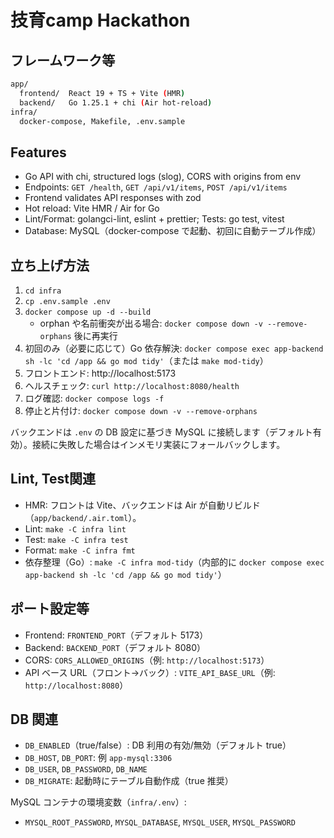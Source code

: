 # 技育camp Hackathon

## フレームワーク等

```bash
app/
  frontend/  React 19 + TS + Vite (HMR)   
  backend/   Go 1.25.1 + chi (Air hot-reload)  
infra/  
  docker-compose, Makefile, .env.sample  
```
## Features

- Go API with chi, structured logs (slog), CORS with origins from env
- Endpoints: `GET /health`, `GET /api/v1/items`, `POST /api/v1/items`
- Frontend validates API responses with zod
- Hot reload: Vite HMR / Air for Go
- Lint/Format: golangci-lint, eslint + prettier; Tests: go test, vitest
 - Database: MySQL（docker-compose で起動、初回に自動テーブル作成）

## 立ち上げ方法

1) `cd infra`
2) `cp .env.sample .env`
3) `docker compose up -d --build`
   - orphan や名前衝突が出る場合: `docker compose down -v --remove-orphans` 後に再実行
4) 初回のみ（必要に応じて）Go 依存解決: `docker compose exec app-backend sh -lc 'cd /app && go mod tidy'`（または `make mod-tidy`）
5) フロントエンド: http://localhost:5173
6) ヘルスチェック: `curl http://localhost:8080/health`
7) ログ確認: `docker compose logs -f`
8) 停止と片付け: `docker compose down -v --remove-orphans`

バックエンドは `.env` の DB 設定に基づき MySQL に接続します（デフォルト有効）。接続に失敗した場合はインメモリ実装にフォールバックします。

## Lint, Test関連
- HMR: フロントは Vite、バックエンドは Air が自動リビルド（`app/backend/.air.toml`）。
- Lint: `make -C infra lint`
- Test: `make -C infra test`
- Format: `make -C infra fmt`
- 依存整理（Go）: `make -C infra mod-tidy`（内部的に `docker compose exec app-backend sh -lc 'cd /app && go mod tidy'`）

## ポート設定等
- Frontend: `FRONTEND_PORT`（デフォルト 5173）
- Backend: `BACKEND_PORT`（デフォルト 8080）
- CORS: `CORS_ALLOWED_ORIGINS`（例: `http://localhost:5173`）
- API ベース URL（フロント→バック）: `VITE_API_BASE_URL`（例: `http://localhost:8080`）

## DB 関連
- `DB_ENABLED`（true/false）: DB 利用の有効/無効（デフォルト true）
- `DB_HOST`, `DB_PORT`: 例 `app-mysql:3306`
- `DB_USER`, `DB_PASSWORD`, `DB_NAME`
- `DB_MIGRATE`: 起動時にテーブル自動作成（true 推奨）

MySQL コンテナの環境変数（`infra/.env`）:
- `MYSQL_ROOT_PASSWORD`, `MYSQL_DATABASE`, `MYSQL_USER`, `MYSQL_PASSWORD`
